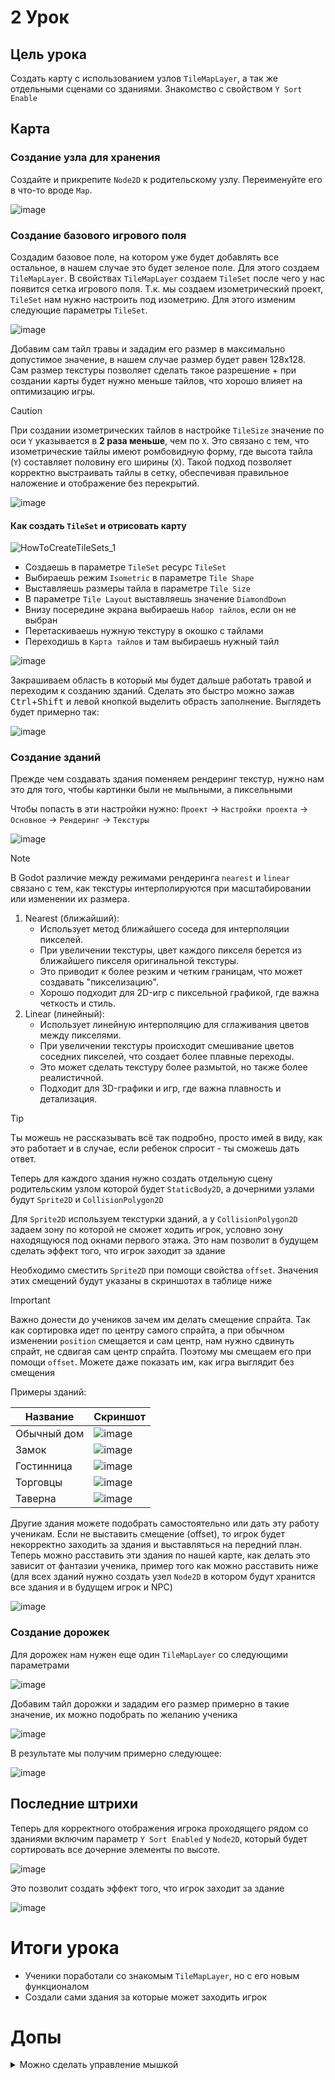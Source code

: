 # 2 Урок

## Цель урока
Создать карту с использованием узлов `TileMapLayer`, а так же отдельными сценами со зданиями. Знакомство с свойством `Y Sort Enable`

## Карта

### Создание узла для хранения

Создайте и прикрепите `Node2D` к родительскому узлу. Переименуйте его в что-то вроде `Map`.

![image](https://github.com/user-attachments/assets/05d16451-891d-4ac4-9738-566bf9b4600e)


### Создание базового игрового поля

Создадим базовое поле, на котором уже будет добавлять все остальное, в нашем случае это будет зеленое поле. Для этого создаем `TileMapLayer`. В свойствах `TileMapLayer` создаем `TileSet` после чего у нас появится сетка игрового поля. Т.к. мы создаем изометрический проект, `TileSet` нам нужно настроить под изометрию. Для этого изменим следующие параметры `TileSet`. 

![image](https://github.com/user-attachments/assets/25fd6a1e-53fa-48d0-bcf9-a81b1a3c3971)


Добавим сам тайл травы и зададим его размер в максимально допустимое значение, в нашем случае размер будет равен 128х128. Сам размер текстуры позволяет сделать такое разрешение + при создании карты будет нужно меньше тайлов, что хорошо влияет на оптимизацию игры.

>[!CAUTION]
> При создании изометрических тайлов в настройке `TileSize` значение по оси `Y` указывается в **2 раза меньше**, чем по `X`. Это связано с тем, что изометрические тайлы имеют ромбовидную форму, где высота тайла (`Y`) составляет половину его ширины (`X`). Такой подход позволяет корректно выстраивать тайлы в сетку, обеспечивая правильное наложение и отображение без перекрытий.



![image](https://github.com/user-attachments/assets/ca195a6d-6666-454f-b6c8-66b271335d89)


#### Как создать `TileSet` и отрисовать карту


![HowToCreateTileSets_1](https://github.com/user-attachments/assets/c3c9d9ab-e076-4faa-bb5c-abe501c6493f)

- Создаешь в параметре `TileSet` ресурс `TileSet`
- Выбираешь режим `Isometric` в параметре `Tile Shape`
- Выставляешь размеры тайла в параметре `Tile Size`
- В параметре `Tile Layout` выставляешь значение `DiamondDown`
- Внизу посередине экрана выбираешь `Набор тайлов`, если он не выбран
- Перетаскиваешь нужную текстуру в окошко с тайлами
- Переходишь в `Карта тайлов` и там выбираешь нужный тайл

![image](https://github.com/user-attachments/assets/f410dfe4-0e79-4f63-8d05-9ccd60ed1405)


Закрашиваем область в который мы будет дальше работать травой и переходим к созданию зданий. Сделать это быстро можно зажав <kbd>Ctrl</kbd>+<kbd>Shift</kbd> и левой кнопкой выделить обрасть заполнение. Выглядеть будет примерно так:

![image](https://github.com/user-attachments/assets/e0b23275-f0aa-45d3-88b6-eb629a665e27)



### Создание зданий

Прежде чем создавать здания поменяем рендеринг текстур, нужно нам это для того, чтобы картинки были не мыльными, а пиксельными

Чтобы попасть в эти настройки нужно: `Проект` -> `Настройки проекта` -> `Основное` -> `Рендеринг` -> `Текстуры` 

![image](https://github.com/user-attachments/assets/bbafedf1-6c0d-4ca9-a87d-9d0c700c93ae)


>[!NOTE]
>В Godot различие между режимами рендеринга `nearest` и `linear` связано с тем, как текстуры интерполируются при масштабировании или изменении их размера.

1. Nearest (ближайший):
   - Использует метод ближайшего соседа для интерполяции пикселей.
   - При увеличении текстуры, цвет каждого пикселя берется из ближайшего пикселя оригинальной текстуры.
   - Это приводит к более резким и четким границам, что может создавать "пикселизацию".
   - Хорошо подходит для 2D-игр с пиксельной графикой, где важна четкость и стиль.
2. Linear (линейный):
   - Использует линейную интерполяцию для сглаживания цветов между пикселями.
   - При увеличении текстуры происходит смешивание цветов соседних пикселей, что создает более плавные переходы.
   - Это может сделать текстуру более размытой, но также более реалистичной.
   - Подходит для 3D-графики и игр, где важна плавность и детализация.

>[!Tip]
>Ты можешь не рассказывать всё так подробно, просто имей в виду, как это работает и в случае, если ребенок спросит - ты сможешь дать ответ.

Теперь для каждого здания нужно создать отдельную сцену родительским узлом которой будет `StaticBody2D`, а дочерними узлами будут `Sprite2D` и `CollisionPolygon2D`

Для `Sprite2D` используем текстурки зданий, а у `CollisionPolygon2D` задаем зону по которой не сможет ходить игрок, условно зону находящуюся под окнами первого этажа. Это нам позволит в будущем сделать эффект того, что игрок заходит за здание

Необходимо сместить `Sprite2D` при помощи свойства `offset`. Значения этих смещений будут указаны в скриншотах в таблице ниже

>[!IMPORTANT]
> Важно донести до учеников зачем им делать смещение спрайта. Так как сортировка идет по центру самого спрайта, а при обычном изменении `position` смещается и сам центр, нам нужно сдвинуть спрайт, не сдвигая сам центр спрайта. Поэтому мы смещаем его при помощи `offset`.
>Можете даже показать им, как игра выглядит без смещения

Примеры зданий:

| Название  | Скриншот | 
| ------------- | ------------- |
| Обычный дом   | ![image](https://github.com/user-attachments/assets/311dbaa7-b49b-4ad2-b44d-b280c6e0e298) |
| Замок  | ![image](https://github.com/user-attachments/assets/211462f0-8157-495d-b5db-fa7aafcc1da9) | 
| Гостинница  | ![image](https://github.com/user-attachments/assets/a7efff69-a87a-4ab8-ad01-e3812e68e116) | 
| Торговцы | ![image](https://github.com/user-attachments/assets/5f1df884-e19d-4240-a0bd-3b22cfa0f94f) | 
| Таверна | ![image](https://github.com/user-attachments/assets/8f049791-5532-4918-b2f7-e5da8b56f0ff) | 

Другие здания можете подобрать самостоятельно или дать эту работу ученикам. Если не выставить смещение (offset), то игрок будет некорректно заходить за здания и выставляться на передний план.
Теперь можно расставить эти здания по нашей карте, как делать это зависит от фантазии ученика, пример того как можно расставить ниже (для всех зданий нужно создать узел `Node2D` в котором будут хранится все здания и в будущем игрок и NPC)

![image](https://github.com/Sindikaty/byteschool/assets/158248099/747376c6-6f29-4a61-a099-5c2c53ff2c36)

### Создание дорожек

Для дорожек нам нужен еще один `TileMapLayer` со следующими параметрами

![image](https://github.com/user-attachments/assets/d3d4e602-623a-47c5-849c-98983fb34a14)



Добавим тайл дорожки и зададим его размер примерно в такие значение, их можно подобрать по желанию ученика

![image](https://github.com/user-attachments/assets/c17808b9-de7c-4bdd-978a-e1a137cf30b5)


В результате мы получим примерно следующее:

![image](https://github.com/Sindikaty/byteschool/assets/158248099/cc79d761-d492-4ad1-af33-1af0ce036e41)




## Последние штрихи

Теперь для корректного отображения игрока проходящего рядом со зданиями включим параметр `Y Sort Enabled` у `Node2D`, который будет сортировать все дочерние элементы по высоте. 

![image](https://github.com/user-attachments/assets/89f80c37-d05b-4e7e-9c1c-ea24484a1c35)


Это позволит создать эффект того, что игрок заходит за здание

![image](https://github.com/Sindikaty/byteschool/assets/158248099/e3ab41fb-24fa-47c1-a5d0-df79d7e43d69)


# Итоги урока
- Ученики поработали со знакомым `TileMapLayer`, но с его новым функционалом
- Создали сами здания за которые может заходить игрок


# Допы

<details>

	
<summary>Можно сделать управление мышкой</summary>

 
```gdscript
var speed = 100
var stop = Vector2()

func _physics_process(delta):
	var agent = $NavigationAgent2D2
	var next = agent.get_next_path_position()
	agent.target_position = stop
	velocity = position.direction_to(next)*speed
	
	if not agent.is_navigation_finished():
		#update_animation(velocity)
		move_and_slide()
	#else:
		#animated_sprite.play("idle_down")
		
func _input(event):
	if InputEventMouseButton and event.is_pressed():
		stop = get_global_mouse_position()
```
Анимашки

```gdscript
@onready var animated_sprite = $AnimatedSprite2D

func update_animation(velocity):
	if velocity.x > 0:
		animated_sprite.flip_h = false
		animated_sprite.play("walk_down")
	elif velocity.x < 0:
		animated_sprite.flip_h = true
		animated_sprite.play("walk_down")
	elif velocity.y < 0:
		animated_sprite.play("walk_down")
	elif velocity.y > 0:
		animated_sprite.play("walk_down")
 ```

Игроку, который управляется через мышь необходимо добавить узел `NavigationAgent2D`

## Карта, если делаем управление игроком через мышь

Но тогда для управления игроком необходимо сделать навигационный слой для `TileMapLayer`

![image](https://github.com/user-attachments/assets/cbdf122a-52ac-45e0-8bd3-26b1185c31c9)

После того, как вы добавите слой - заходите в `Набор тайлов` внизу посередине и делаете следующее:
1. Выставляете образ будущей коллизии слева, расставляете вершины коллизии
2. С помощью ЛКМ выделяете все тайлы, где нужна эта коллизия


![Navigation](https://github.com/user-attachments/assets/7e0f53a2-a9af-4d0d-a7d6-8705ad0f3d40)

</details>
